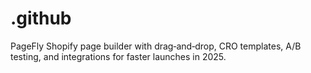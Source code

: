 # .github
PageFly Shopify page builder with drag‑and‑drop, CRO templates, A/B testing, and integrations for faster launches in 2025.
